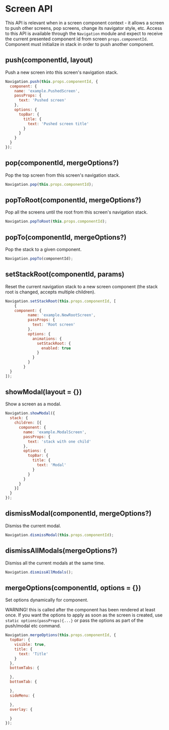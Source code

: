 # Screen API

This API is relevant when in a screen component context - it allows a screen to push other screens, pop screens, change its navigator style, etc. Access to this API is available through the `Navigation` module and expect to receive the current presented component id from screen `props.componentId`. Component must initialize in stack in order to push another component.

## push\(componentId, layout\)

Push a new screen into this screen's navigation stack.

```javascript
Navigation.push(this.props.componentId, {
  component: {
    name: 'example.PushedScreen',
    passProps: {
      text: 'Pushed screen'
    },
    options: {
      topBar: {
        title: {
          text: 'Pushed screen title'
        }
      }
    }
  }
});
```

## pop\(componentId, mergeOptions?\)

Pop the top screen from this screen's navigation stack.

```javascript
Navigation.pop(this.props.componentId);
```

## popToRoot\(componentId, mergeOptions?\)

Pop all the screens until the root from this screen's navigation stack.

```javascript
Navigation.popToRoot(this.props.componentId);
```

## popTo\(componentId, mergeOptions?\)

Pop the stack to a given component.

```javascript
Navigation.popTo(componentId);
```

## setStackRoot\(componentId, params\)

Reset the current navigation stack to a new screen component \(the stack root is changed, accepts multiple children\).

```javascript
Navigation.setStackRoot(this.props.componentId, [
    {
    component: {
          name: 'example.NewRootScreen',
          passProps: {
            text: 'Root screen'
          },
          options: {
            animations: {
              setStackRoot: {
                enabled: true
              }
            }
          }
        }
  }
]);
```

## showModal\(layout = {}\)

Show a screen as a modal.

```javascript
Navigation.showModal({
  stack: {
    children: [{
      component: {
        name: 'example.ModalScreen',
        passProps: {
          text: 'stack with one child'
        },
        options: {
          topBar: {
            title: {
              text: 'Modal'
            }
          }
        }
      }
    }]
  }
});
```

## dismissModal\(componentId, mergeOptions?\)

Dismiss the current modal.

```javascript
Navigation.dismissModal(this.props.componentId);
```

## dismissAllModals\(mergeOptions?\)

Dismiss all the current modals at the same time.

```javascript
Navigation.dismissAllModals();
```

## mergeOptions\(componentId, options = {}\)

Set options dynamically for component.

WARNING! this is called after the component has been rendered at least once. If you want the options to apply as soon as the screen is created, use `static options(passProps){...}` or pass the options as part of the push/modal etc command.

```javascript
Navigation.mergeOptions(this.props.componentId, {
  topBar: {
    visible: true,
    title: {
      text: 'Title'
    }
  },
  bottomTabs: {

  },
  bottomTab: {

  },
  sideMenu: {

  },
  overlay: {

  }
});
```

